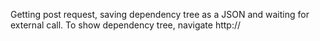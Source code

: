 Getting post request, saving dependency tree as a JSON and waiting for external call.
To show dependency tree, navigate http://<Your host name>
